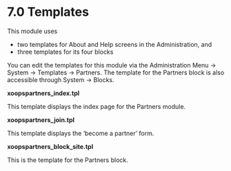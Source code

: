 # 7.0 Templates

This module uses 

-	two templates for About and Help screens in the Administration, and 
-	three templates for its four blocks  

You can edit the templates for this module via the Administration Menu -> System -> Templates -> Partners. The template for the Partners block is also accessible through System -> Blocks.

**xoopspartners_index.tpl**

This template displays the index page for the Partners module.

**xoopspartners_join.tpl**

This template displays the ‘become a partner’ form.

**xoopspartners_block_site.tpl**

This is the template for the Partners block.
